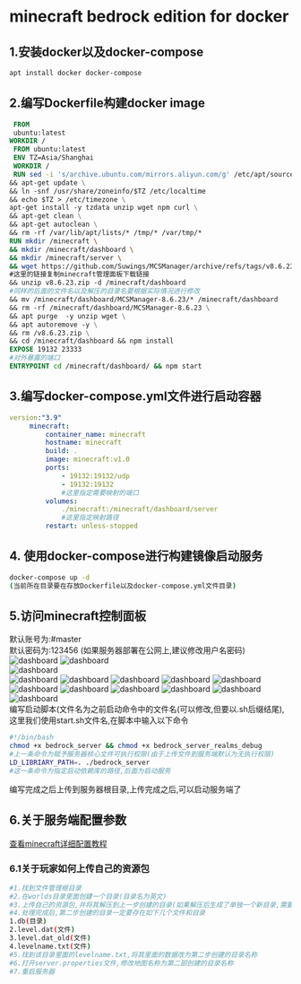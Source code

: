 # minecraft bedrock edition for docker
## 1.安装docker以及docker-compose
```bash
apt install docker docker-compose
```
## 2.编写Dockerfile构建docker image
```Dockerfile
 FROM
 ubuntu:latest                                                                                               TZ=Asia/Shanghai
WORKDIR /
 FROM ubuntu:latest                                               
 ENV TZ=Asia/Shanghai
 WORKDIR /
 RUN sed -i 's/archive.ubuntu.com/mirrors.aliyun.com/g' /etc/apt/sources.list \ 
&& apt-get update \
&& ln -snf /usr/share/zoneinfo/$TZ /etc/localtime 
&& echo $TZ > /etc/timezone \
apt-get install -y tzdata unzip wget npm curl \
&& apt-get clean \
&& apt-get autoclean \
&& rm -rf /var/lib/apt/lists/* /tmp/* /var/tmp/*
RUN mkdir /minecraft \
&& mkdir /minecraft/dashboard \
&& mkdir /minecraft/server \
&& wget https://github.com/Suwings/MCSManager/archive/refs/tags/v8.6.23.zip \
#这里的链接复制minecraft管理面板下载链接
&& unzip v8.6.23.zip -d /minecraft/dashboard 
#同样的后面的文件名以及解压的目录名要根据实际情况进行修改
&& mv /minecraft/dashboard/MCSManager-8.6.23/* /minecraft/dashboard 
&& rm -rf /minecraft/dashboard/MCSManager-8.6.23 \
&& apt purge  -y unzip wget \
&& apt autoremove -y \
&& rm /v8.6.23.zip \
&& cd /minecraft/dashboard && npm install
EXPOSE 19132 23333
#对外暴露的端口
ENTRYPOINT cd /minecraft/dashboard/ && npm start
```
## 3.编写docker-compose.yml文件进行启动容器
```yaml
version:"3.9"                                                           services:
     minecraft:
         container_name: minecraft
         hostname: minecraft
         build: .
         image: minecraft:v1.0
         ports:
             - 19132:19132/udp
             - 19132:19132
             #这里指定需要映射的端口
         volumes:
             ./minecraft:/minecraft/dashboard/server
             #这里指定映射路径
         restart: unless-stopped
```
## 4.&nbsp;使用docker-compose进行构建镜像启动服务
```bash
docker-compose up -d  
(当前所在目录要在存放Dockerfile以及docker-compose.yml文件目录)
```
## 5.访问minecraft控制面板
默认账号为:#master  
默认密码为:123456
(如果服务器部署在公网上,建议修改用户名密码)
![dashboard](images/dashboard1.png)
![dashboard](images/dashboard2.png)  
![dashboard](images/dashboard3.png)  
![dashboard](images/dashboard4.png)
![dashboard](images/dashboard6.png)
![dashboard](images/dashboard7.png)
![dashboard](images/dashboard8.png)
![dashboard](images/dashboard9.png)
![dashboard](images/dashboard10.png)
![dashboard](images/dashboard11.png)
![dashboard](images/dashboard12.png)
![dashboard](images/dashboard13.png)
![dashboard](images/dashboard14.png)
![dashboard](images/dashboard15.png)  
编写启动脚本(文件名为之前启动命令中的文件名(可以修改,但要以.sh后缀结尾),这里我们使用start.sh文件名,在脚本中输入以下命令
```bash
#!/bin/bash
chmod +x bedrock_server && chmod +x bedrock_server_realms_debug
#上一条命令为赋予服务器核心文件可执行权限(由于上传文件到服务端默认为无执行权限)
LD_LIBRIARY_PATH=. ./bedrock_server
#这一条命令为指定启动依赖库的路径,后面为启动服务
```  
编写完成之后上传到服务器根目录,上传完成之后,可以启动服务端了  
## 6.关于服务端配置参数  
[查看minecraft详细配置教程](https://bugprogram-git.github.io/MinecraftForDocker.html)
### 6.1关于玩家如何上传自己的资源包  
```bash
#1.找到文件管理根目录
#2.在worlds目录里面创建一个目录(目录名为英文)
#3.上传自己的资源包,并将其解压到上一步创建的目录(如果解压后生成了单独一个新目录,需要将新目录里面的所有文件移动到第二步创建目录的根目录)
#4.处理完成后,第二步创建的目录一定要存在如下几个文件和目录
1.db(目录)  
2.level.dat(文件)
3.level.dat_old(文件)
4.levelname.txt(文件)
#5.找到该目录里面的levelname.txt,将其里面的数据改为第二步创建的目录名称
#6.打开server.properties文件,修改地图名称为第二部创建的目录名称
#7.重启服务器
```
